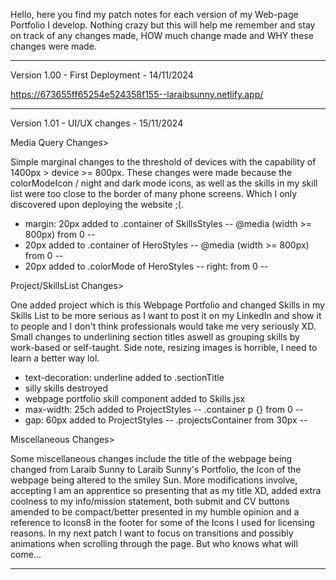 Hello, here you find my patch notes for each version of my 
Web-page Portfolio I develop. Nothing crazy but this will
help me remember and stay on track of any changes 
made, HOW much change made and WHY these changes were made.

---------------------------------------------------------------------------

Version 1.00 - First Deployment - 14/11/2024

https://673655ff65254e524358f155--laraibsunny.netlify.app/

---------------------------------------------------------------------------

Version 1.01 - UI/UX changes - 15/11/2024

Media Query Changes>

Simple marginal changes to the threshold of devices with the capability
of 1400px > device >= 800px. These changes were made because the 
colorModeIcon / night and dark mode icons, as well as the skills
in my skill list were too close to the border of many phone screens.
Which I only discovered upon deploying the website ;(.

- margin: 20px added to .container of SkillsStyles 
-- @media (width >= 800px) from 0 --
- 20px added to .container of HeroStyles 
-- @media (width >= 800px) from 0 --
- 20px added to .colorMode of HeroStyles
-- right: from 0 --

Project/SkillsList Changes>

One added project which is this Webpage Portfolio and changed Skills
in my Skills List to be more serious as I want to post it on my LinkedIn
and show it to people and I don't think professionals would take me 
very seriously XD. Small changes to underlining section titles aswell as 
grouping skills by work-based or self-taught. Side note, resizing images
is horrible, I need to learn a better way lol.

- text-decoration: underline added to .sectionTitle
- silly skills destroyed
- webpage portfolio skill component added to Skills.jsx
- max-width: 25ch added to ProjectStyles
-- .container p {} from 0 --
- gap: 60px added to ProjectStyles
--  .projectsContainer from 30px --

Miscellaneous Changes>

Some miscellaneous changes include the title of the webpage being changed from
Laraib Sunny to Laraib Sunny's Portfolio, the Icon of the webpage being altered
to the smiley Sun. More modifications involve, accepting I am an apprentice
so presenting that as my title XD, added extra coolness to my info/mission 
statement, both submit and CV buttons amended to be compact/better presented 
in my humble opinion and a reference to Icons8 in the footer for some of 
the Icons I used for licensing reasons. In my next patch I want to focus on 
transitions and possibly animations when scrolling through the page. 
But who knows what will come...

---------------------------------------------------------------------------

